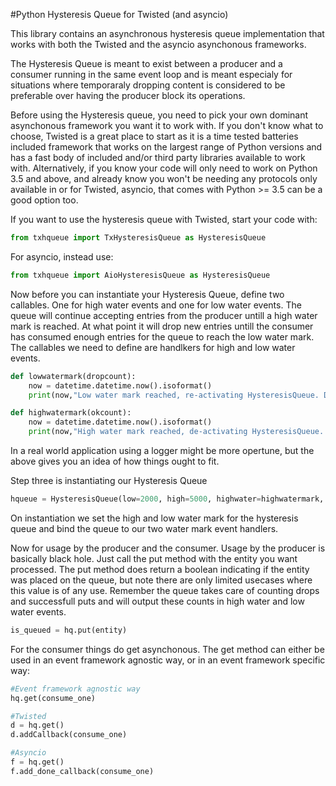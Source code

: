 #Python  Hysteresis Queue for Twisted (and asyncio)

This library contains an asynchronous hysteresis queue implementation that works
with both the Twisted and the asyncio asynchonous frameworks. 

The Hysteresis Queue is meant to exist between a producer and a consumer running
in the same event loop and is meant especialy for situations where temporaraly 
dropping content is considered to be preferable over having the producer block its
operations. 

Before using the Hysteresis queue, you need to pick your own dominant asynchonous 
framework you want it to work with. If you don't know what to choose, Twisted is a 
great place to start as it is a time tested batteries included framework that works
on the largest range of Python versions and has a fast body of included and/or third
party libraries available to work with. Alternatively, if you know your code will only
need to work on Python 3.5 and above, and already know you won't be needing any protocols
only available in or for Twisted, asyncio, that comes with Python >= 3.5 can be a good
option too.

If you want to use the hysteresis queue with Twisted, start your code with:

```python
from txhqueue import TxHysteresisQueue as HysteresisQueue
```

For asyncio, instead use:
```python
from txhqueue import AioHysteresisQueue as HysteresisQueue
```

Now before you can instantiate your Hysteresis Queue, define two callables. One for high water events and one for low water events. The queue will continue accepting entries from the producer untill a high water mark is reached. At what point it will drop new entries untill the consumer has consumed enough entries for the queue to reach the low water mark. The callables we need to define are handlkers for high and low water events.

```python
def lowwatermark(dropcount):
    now = datetime.datetime.now().isoformat()
    print(now,"Low water mark reached, re-activating HysteresisQueue. Drop count =", dropcount)

def highwatermark(okcount):
    now = datetime.datetime.now().isoformat()
    print(now,"High water mark reached, de-activating HysteresisQueue. OK count =", okcount)
```

In a real world application using a logger might be more opertune, but the above gives you an idea of how things ought to fit.

Step three is instantiating our Hysteresis Queue

```python
hqueue = HysteresisQueue(low=2000, high=5000, highwater=highwatermark, lowwater=lowwatermark)
```

On instantiation we set the high and low water mark for the hysteresis queue and bind the queue to our two water mark event handlers.

Now for usage by the producer and the consumer. Usage by the producer is basically black hole. Just call the put method with the entity you want processed. The put method does return a boolean indicating if the entity was placed on the queue, but note there are only limited usecases where this value is of any use. Remember the queue takes care of counting drops and successfull puts and will output these counts in high water and low water events.

```python
is_queued = hq.put(entity)
```

For the consumer things do get asynchonous. The get method can either be used in an event framework agnostic way, or in an event framework specific way:

```python
#Event framework agnostic way
hq.get(consume_one)

#Twisted
d = hq.get()
d.addCallback(consume_one)

#Asyncio
f = hq.get()
f.add_done_callback(consume_one)
```

